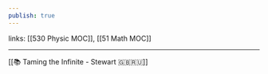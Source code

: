 ```yaml
---
publish: true
---
```

links: [[530 Physic MOC]], [[51 Math MOC]]

---

[[📚 Taming the Infinite - Stewart 🇬🇧🇷🇺]]
